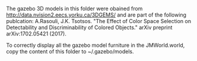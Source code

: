 The gazebo 3D models in this folder were obained from http://data.nvision2.eecs.yorku.ca/3DGEMS/ and are part of the following publcation:
	A.Rasouli, J.K. Tsotsos. "The Effect of Color Space Selection on Detectability and Discriminability of Colored Objects." arXiv preprint arXiv:1702.05421 (2017). 
 
To correctly display all the gazebo model furniture in the JMWorld.world, copy the content of this folder to ~/.gazebo/models.
